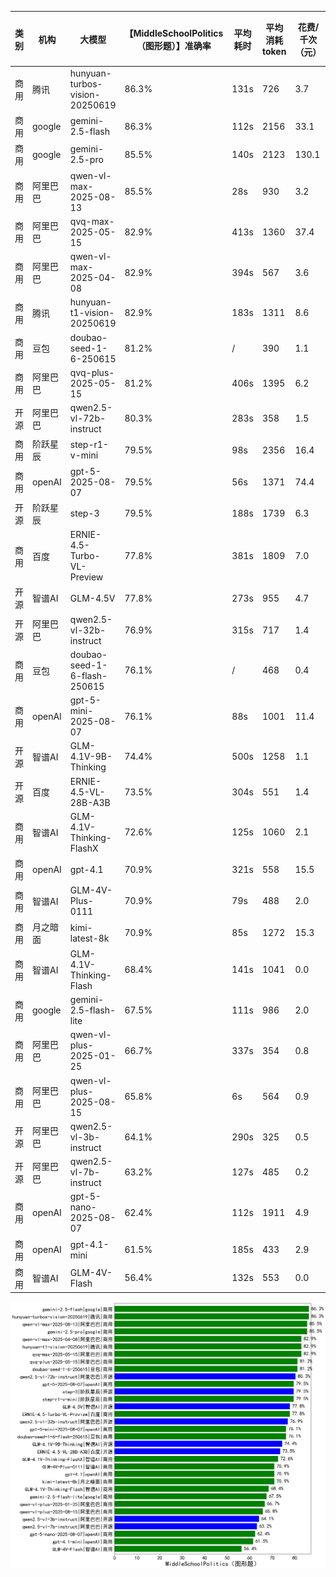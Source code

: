 
|类别|机构|大模型|【MiddleSchoolPolitics（图形题）】准确率|平均耗时|平均消耗token|花费/千次（元）|排名（准确率）|
|---|---|-----|-------------------|-------|-----------|-----------|-----------|
|商用|腾讯|hunyuan-turbos-vision-20250619|86.3%|131s|726|3.7|1|
|商用|google|gemini-2.5-flash|86.3%|112s|2156|33.1|2|
|商用|google|gemini-2.5-pro|85.5%|140s|2123|130.1|3|
|商用|阿里巴巴|qwen-vl-max-2025-08-13|85.5%|28s|930|3.2|4|
|商用|阿里巴巴|qvq-max-2025-05-15|82.9%|413s|1360|37.4|5|
|商用|阿里巴巴|qwen-vl-max-2025-04-08|82.9%|394s|567|3.6|6|
|商用|腾讯|hunyuan-t1-vision-20250619|82.9%|183s|1311|8.6|7|
|商用|豆包|doubao-seed-1-6-250615|81.2%|/|390|1.1|8|
|商用|阿里巴巴|qvq-plus-2025-05-15|81.2%|406s|1395|6.2|9|
|开源|阿里巴巴|qwen2.5-vl-72b-instruct|80.3%|283s|358|1.5|10|
|商用|阶跃星辰|step-r1-v-mini|79.5%|98s|2356|16.4|11|
|商用|openAI|gpt-5-2025-08-07|79.5%|56s|1371|74.4|12|
|开源|阶跃星辰|step-3|79.5%|188s|1739|6.3|13|
|商用|百度|ERNIE-4.5-Turbo-VL-Preview|77.8%|381s|1809|7.0|14|
|开源|智谱AI|GLM-4.5V|77.8%|273s|955|4.7|15|
|开源|阿里巴巴|qwen2.5-vl-32b-instruct|76.9%|315s|717|1.4|16|
|商用|豆包|doubao-seed-1-6-flash-250615|76.1%|/|468|0.4|17|
|商用|openAI|gpt-5-mini-2025-08-07|76.1%|88s|1001|11.4|18|
|开源|智谱AI|GLM-4.1V-9B-Thinking|74.4%|500s|1258|1.1|19|
|开源|百度|ERNIE-4.5-VL-28B-A3B|73.5%|304s|551|1.4|20|
|商用|智谱AI|GLM-4.1V-Thinking-FlashX|72.6%|125s|1060|2.1|21|
|商用|openAI|gpt-4.1|70.9%|321s|558|15.5|22|
|商用|智谱AI|GLM-4V-Plus-0111|70.9%|79s|488|2.0|23|
|商用|月之暗面|kimi-latest-8k|70.9%|85s|1272|15.3|24|
|商用|智谱AI|GLM-4.1V-Thinking-Flash|68.4%|141s|1041|0.0|25|
|商用|google|gemini-2.5-flash-lite|67.5%|111s|986|2.0|26|
|商用|阿里巴巴|qwen-vl-plus-2025-01-25|66.7%|337s|354|0.8|27|
|商用|阿里巴巴|qwen-vl-plus-2025-08-15|65.8%|6s|564|0.9|28|
|开源|阿里巴巴|qwen2.5-vl-3b-instruct|64.1%|290s|325|0.5|29|
|开源|阿里巴巴|qwen2.5-vl-7b-instruct|63.2%|127s|485|0.2|30|
|商用|openAI|gpt-5-nano-2025-08-07|62.4%|112s|1911|4.9|31|
|商用|openAI|gpt-4.1-mini|61.5%|185s|433|2.9|32|
|商用|智谱AI|GLM-4V-Flash|56.4%|132s|553|0.0|33|


![lin](../pic/MiddleSchoolPolitics（图形题）.png)